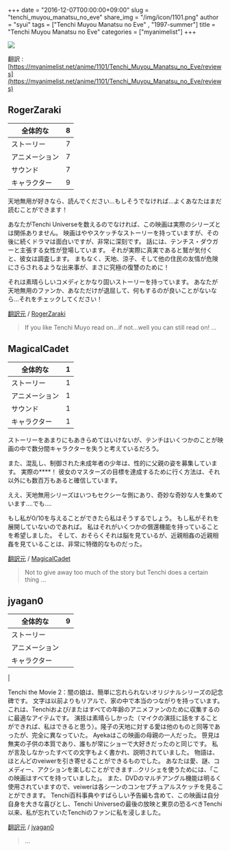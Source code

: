 +++
date = "2016-12-07T00:00:00+09:00"
slug = "tenchi_muyou_manatsu_no_eve"
share_img = "/img/icon/1101.png"
author = "syui"
tags = ["Tenchi Muyou Manatsu no Eve" , "1997-summer"]
title = "Tenchi Muyou Manatsu no Eve"
categories = ["myanimelist"]
+++

![](https://myanimelist.cdn-dena.com/images/anime/8/61319.jpg)


<!--more-->

翻訳 : [https://myanimelist.net/anime/1101/Tenchi_Muyou_Manatsu_no_Eve/reviews](https://myanimelist.net/anime/1101/Tenchi_Muyou_Manatsu_no_Eve/reviews)


## RogerZaraki



全体的な|  8
--- | ---
ストーリー|  7
アニメーション|  7
サウンド|  7
キャラクター|  9

天地無用が好きなら、読んでください...もしそうでなければ...よくあなたはまだ読むことができます！

あなたがTenchi Universeを数えるのでなければ、この映画は実際のシリーズとは関係ありません。 映画はややスケッチなストーリーを持っていますが、その後に続くドラマは面白いですが、非常に深刻です。 話には、テンチス・ダウガーと主張する女性が登場しています。 それが実際に真実であると鷲が気付くと、彼女は調査します。 まもなく、天地、涼子、そして他の住民の友情が危険にさらされるような出来事が、まさに究極の復讐のために！

それは素晴らしいコメディとかなり固いストーリーを持っています。 あなたが天地無用のファンか、あなただけが退屈して、何もするのが良いことがないなら...それをチェックしてください！

[翻訳元](https://myanimelist.net/reviews.php?id=19712) / [RogerZaraki](https://myanimelist.net/profile/RogerZaraki/reviews)


> If you like Tenchi Muyo read on...if not...well you can still read on! ...

## MagicalCadet



全体的な|  1
--- | ---
ストーリー|  1
アニメーション|  1
サウンド|  1
キャラクター|  1

ストーリーをあまりにもあきらめてはいけないが、テンチはいくつかのことが映画の中で数分間キャラクターを失うと考えているだろう。

また、混乱し、制御された未成年者の少年は、性的に父親の姿を募集しています。 実際の****！ 彼女のマスターズの目標を達成するために行く方法は、それ以外にも数百万もあると確信しています。

ええ、天地無用シリーズはいつもセクシーな側にあり、奇妙な奇妙な人を集めています....でも....

もし私が0/10を与えることができたら私はそうするでしょう。 もし私がそれを展開していないのであれば。 私はそれがいくつかの償還機能を持っていることを希望しました。 そして、おそらくそれは脳を見ているが、近親相姦の近親相姦を見ていることは、非常に特徴的なものだった。

[翻訳元](https://myanimelist.net/reviews.php?id=202887) / [MagicalCadet](https://myanimelist.net/profile/MagicalCadet/reviews)


> Not to give away too much of the story but Tenchi does a certain thing ...

## jyagan0



全体的な|  9
--- | ---
ストーリー|
アニメーション|
キャラクター|
|

Tenchi the Movie 2：闇の娘は、簡単に忘れられないオリジナルシリーズの記念碑です。 文字は以前よりもリアルで、家の中で本当のつながりを持っています。 これは、Tenchiおよび/またはすべての年齢のアニメファンのために収集するのに最適なアイテムです。 演技は素晴らしかった（マイクの演技に話をすることができれば、私はできると思う）。隆子の天地に対する愛は他のものと同等であったが、完全に異なっていた。  Ayekaはこの映画の母親の一人だった。 笹見は無実の子供の本質であり、誰もが常にショーで大好きだったのと同じです。 私が言及しなかったすべての文字もよく書かれ、説明されていました。 物語は、ほとんどのveiwerを引き寄せることができるものでした。 あなたは愛、謎、コメディー、アクションを楽しむことができます...クリシェを使うためには、「この映画はすべてを持っていました」。 また、DVDのマルチアングル機能は明るく使用されていますので、veiwerは各シーンのコンセプチュアルスケッチを見ることができます。  Tenchi百科事典やすばらしい予告編も含めて、この映画は自分自身を大きな喜びとし、Tenchi Universeの最後の放映と東京の恐るべきTenchi以来、私が忘れていたTenchiのファンに私を浸しました。

[翻訳元](https://myanimelist.net/reviews.php?id=146525) / [jyagan0](https://myanimelist.net/profile/jyagan0/reviews)


>  ...
